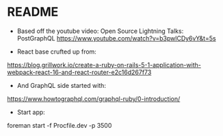 # README

- Based off the youtube video: Open Source Lightning Talks: PostGraphQL
  https://www.youtube.com/watch?v=b3pwlCDy6vY&t=5s

- React base crufted up from:

https://blog.grillwork.io/create-a-ruby-on-rails-5-1-application-with-webpack-react-16-and-react-router-e2c16d267f73

- And GraphQL side started with:

https://www.howtographql.com/graphql-ruby/0-introduction/

- Start app:

foreman start -f Procfile.dev -p 3500
